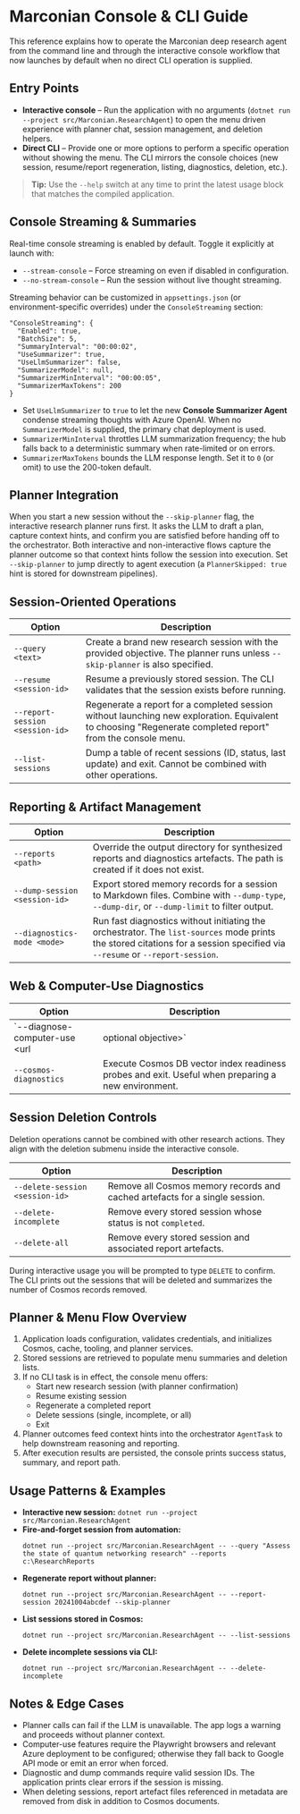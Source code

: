 # Marconian Console & CLI Guide

This reference explains how to operate the Marconian deep research agent from the command line and through the interactive console workflow that now launches by default when no direct CLI operation is supplied.

## Entry Points

- **Interactive console** – Run the application with no arguments (`dotnet run --project src/Marconian.ResearchAgent`) to open the menu driven experience with planner chat, session management, and deletion helpers.
- **Direct CLI** – Provide one or more options to perform a specific operation without showing the menu. The CLI mirrors the console choices (new session, resume/report regeneration, listing, diagnostics, deletion, etc.).

> **Tip:** Use the `--help` switch at any time to print the latest usage block that matches the compiled application.

## Console Streaming & Summaries

Real-time console streaming is enabled by default. Toggle it explicitly at launch with:

- `--stream-console` – Force streaming on even if disabled in configuration.
- `--no-stream-console` – Run the session without live thought streaming.

Streaming behavior can be customized in `appsettings.json` (or environment-specific overrides) under the `ConsoleStreaming` section:

```jsonc
"ConsoleStreaming": {
  "Enabled": true,
  "BatchSize": 5,
  "SummaryInterval": "00:00:02",
  "UseSummarizer": true,
  "UseLlmSummarizer": false,
  "SummarizerModel": null,
  "SummarizerMinInterval": "00:00:05",
  "SummarizerMaxTokens": 200
}
```

- Set `UseLlmSummarizer` to `true` to let the new **Console Summarizer Agent** condense streaming thoughts with Azure OpenAI. When no `SummarizerModel` is supplied, the primary chat deployment is used.
- `SummarizerMinInterval` throttles LLM summarization frequency; the hub falls back to a deterministic summary when rate-limited or on errors.
- `SummarizerMaxTokens` bounds the LLM response length. Set it to `0` (or omit) to use the 200-token default.

## Planner Integration

When you start a new session without the `--skip-planner` flag, the interactive research planner runs first. It asks the LLM to draft a plan, capture context hints, and confirm you are satisfied before handing off to the orchestrator. Both interactive and non-interactive flows capture the planner outcome so that context hints follow the session into execution. Set `--skip-planner` to jump directly to agent execution (a `PlannerSkipped: true` hint is stored for downstream pipelines).

## Session-Oriented Operations

| Option | Description |
| --- | --- |
| `--query <text>` | Create a brand new research session with the provided objective. The planner runs unless `--skip-planner` is also specified. |
| `--resume <session-id>` | Resume a previously stored session. The CLI validates that the session exists before running. |
| `--report-session <session-id>` | Regenerate a report for a completed session without launching new exploration. Equivalent to choosing "Regenerate completed report" from the console menu. |
| `--list-sessions` | Dump a table of recent sessions (ID, status, last update) and exit. Cannot be combined with other operations. |

## Reporting & Artifact Management

| Option | Description |
| --- | --- |
| `--reports <path>` | Override the output directory for synthesized reports and diagnostics artefacts. The path is created if it does not exist. |
| `--dump-session <session-id>` | Export stored memory records for a session to Markdown files. Combine with `--dump-type`, `--dump-dir`, or `--dump-limit` to filter output. |
| `--diagnostics-mode <mode>` | Run fast diagnostics without initiating the orchestrator. The `list-sources` mode prints the stored citations for a session specified via `--resume` or `--report-session`. |

## Web & Computer-Use Diagnostics

| Option | Description |
| --- | --- |
| `--diagnose-computer-use <url|optional objective>` | Launch a single guided computer-use exploration for troubleshooting. The URL is required; add `|` followed by context to steer the run. |
| `--cosmos-diagnostics` | Execute Cosmos DB vector index readiness probes and exit. Useful when preparing a new environment. |

## Session Deletion Controls

Deletion operations cannot be combined with other research actions. They align with the deletion submenu inside the interactive console.

| Option | Description |
| --- | --- |
| `--delete-session <session-id>` | Remove all Cosmos memory records and cached artefacts for a single session. |
| `--delete-incomplete` | Remove every stored session whose status is not `completed`. |
| `--delete-all` | Remove every stored session and associated report artefacts. |

During interactive usage you will be prompted to type `DELETE` to confirm. The CLI prints out the sessions that will be deleted and summarizes the number of Cosmos records removed.

## Planner & Menu Flow Overview

1. Application loads configuration, validates credentials, and initializes Cosmos, cache, tooling, and planner services.
2. Stored sessions are retrieved to populate menu summaries and deletion lists.
3. If no CLI task is in effect, the console menu offers:
   - Start new research session (with planner confirmation)
   - Resume existing session
   - Regenerate a completed report
   - Delete sessions (single, incomplete, or all)
   - Exit
4. Planner outcomes feed context hints into the orchestrator `AgentTask` to help downstream reasoning and reporting.
5. After execution results are persisted, the console prints success status, summary, and report path.

## Usage Patterns & Examples

- **Interactive new session:** `dotnet run --project src/Marconian.ResearchAgent`
- **Fire-and-forget session from automation:**
  ```pwsh
  dotnet run --project src/Marconian.ResearchAgent -- --query "Assess the state of quantum networking research" --reports c:\ResearchReports
  ```
- **Regenerate report without planner:**
  ```pwsh
  dotnet run --project src/Marconian.ResearchAgent -- --report-session 20241004abcdef --skip-planner
  ```
- **List sessions stored in Cosmos:**
  ```pwsh
  dotnet run --project src/Marconian.ResearchAgent -- --list-sessions
  ```
- **Delete incomplete sessions via CLI:**
  ```pwsh
  dotnet run --project src/Marconian.ResearchAgent -- --delete-incomplete
  ```

## Notes & Edge Cases

- Planner calls can fail if the LLM is unavailable. The app logs a warning and proceeds without planner context.
- Computer-use features require the Playwright browsers and relevant Azure deployment to be configured; otherwise they fall back to Google API mode or emit an error when forced.
- Diagnostic and dump commands require valid session IDs. The application prints clear errors if the session is missing.
- When deleting sessions, report artefact files referenced in metadata are removed from disk in addition to Cosmos documents.
